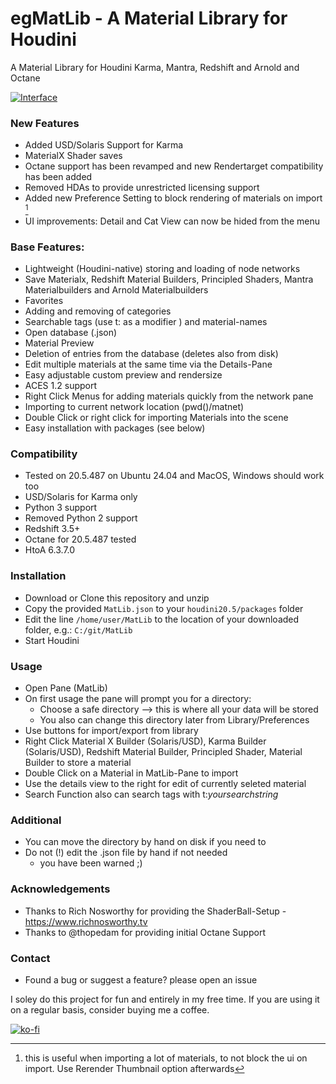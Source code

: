 # egMatLib - A Material Library for Houdini

A Material Library for Houdini Karma, Mantra, Redshift and Arnold and Octane

[![Interface](https://github.com/eglaubauf/egMatLib/blob/main/img/MatLib.png)](https://github.com/eglaubauf/egMatLib/blob/dev/img/MatLib.png)

### New Features

- Added USD/Solaris Support for Karma
- MaterialX Shader saves
- Octane support has been revamped and new Rendertarget compatibility has been added
- Removed HDAs to provide unrestricted licensing support
- Added new Preference Setting to block rendering of materials on import [^1]
- UI improvements: Detail and Cat View can now be hided from the menu



[^1]: this is useful when importing a lot of materials, to not block the ui on import. Use Rerender Thumbnail option afterwards

### Base Features:

- Lightweight (Houdini-native) storing and loading of node networks
- Save Materialx, Redshift Material Builders, Principled Shaders,  Mantra Materialbuilders and Arnold Materialbuilders
- Favorites
- Adding and removing of categories
- Searchable tags (use t: as a modifier ) and material-names
- Open database (.json)
- Material Preview
- Deletion of entries from the database (deletes also from disk)
- Edit multiple materials at the same time via the Details-Pane
- Easy adjustable custom preview and rendersize
- ACES 1.2 support
- Right Click Menus for adding materials quickly from the network pane
- Importing to current network location (pwd()/matnet)
- Double Click or right click for importing Materials into the scene
- Easy installation with packages (see below)


### Compatibility

 - Tested on 20.5.487 on Ubuntu 24.04 and MacOS, Windows should work too
 - USD/Solaris for Karma only
 - Python 3 support
 - Removed Python 2 support
 - Redshift 3.5+
 - Octane  for 20.5.487 tested
 - HtoA 6.3.7.0



### Installation
- Download or Clone this repository and unzip
- Copy the provided `MatLib.json` to your `houdini20.5/packages` folder
- Edit the line `/home/user/MatLib` to the location of your downloaded folder, e.g.: `C:/git/MatLib`
- Start Houdini

### Usage
 - Open Pane (MatLib)
 - On first usage the pane will prompt you for a directory:
   - Choose a safe directory --> this is where all your data will be stored
   - You also can change this directory later from Library/Preferences
 - Use buttons for import/export from library
 - Right Click Material X Builder (Solaris/USD), Karma Builder (Solaris/USD),  Redshift Material Builder, Principled Shader,  Material Builder to store a material
 - Double Click on a Material in MatLib-Pane to import
 - Use the details view to the right for edit of currently seleted material
 - Search Function also can search tags with t:*yoursearchstring*


### Additional
- You can move the directory by hand on disk if you need to
- Do not (!) edit the .json file by hand if not needed
  - you have been warned ;)

### Acknowledgements
- Thanks to Rich Nosworthy for providing the ShaderBall-Setup - https://www.richnosworthy.tv
- Thanks to @thopedam for providing initial Octane Support



### Contact
- Found a bug or suggest a feature? please open an issue


I soley do this project for fun and entirely in my free time. If you are using it on a regular basis, consider buying me a coffee.

[![ko-fi](https://ko-fi.com/img/githubbutton_sm.svg)](https://ko-fi.com/D1D31CEN9X)
